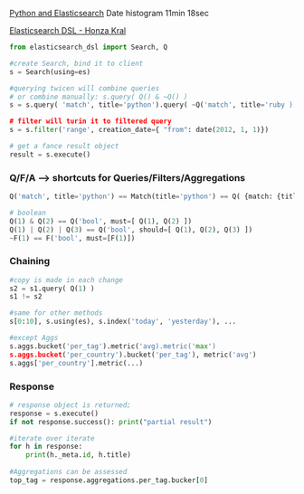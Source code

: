 
[Python and Elasticsearch](https://www.bing.com/videos/search?q=elasticsearch-py+tutorial&view=detail&mid=38BF6563D4D78074BC0738BF6563D4D78074BC07&FORM=VIRE)
Date histogram 11min 18sec

[Elasticsearch DSL - Honza Kral](https://www.bing.com/videos/search?q=elasticsearch-py+tutorial&&view=detail&mid=5600FB18BE79857AAC575600FB18BE79857AAC57&&FORM=VDRVRV)
```python
from elasticsearch_dsl import Search, Q

#create Search, bind it to client
s = Search(using=es)

#querying twicen will combine queries
# or combine manually: s.query( Q() & ~Q() )
s = s.query( 'match', title='python').query( ~Q('match', title='ruby ) )

# filter will turin it to filtered query
s = s.filter('range', creation_date={ "from": date(2012, 1, 1)})

# get a fance result object
result = s.execute() 

```

### Q/F/A --> shortcuts for Queries/Filters/Aggregations
```python
Q('match', title='python') == Match(title='python') == Q( {match: {title: 'python'} } )

# boolean
Q(1) & Q(2) == Q('bool', must=[ Q(1), Q(2) ])
Q(1) | Q(2) | Q(3) == Q('bool', should=[ Q(1), Q(2), Q(3) ])
~F(1) == F('bool', must=[F(1)])
```

### Chaining
```python
#copy is made in each change
s2 = s1.query( Q(1) )
s1 != s2

#same for other methods
s[0:10], s.using(es), s.index('today', 'yesterday'), ...

#except Aggs
s.aggs.bucket('per_tag').metric('avg).metric('max')
s.aggs.bucket('per_country').bucket('per_tag'), metric('avg')
s.aggs['per_country'].metric(...)
```

### Response
```python
# response object is returned;
response = s.execute()
if not response.success(): print("partial result")

#iterate over iterate
for h in response:
	print(h._meta.id, h.title)
	
#Aggregations can be assessed
top_tag = response.aggregations.per_tag.bucker[0]
```